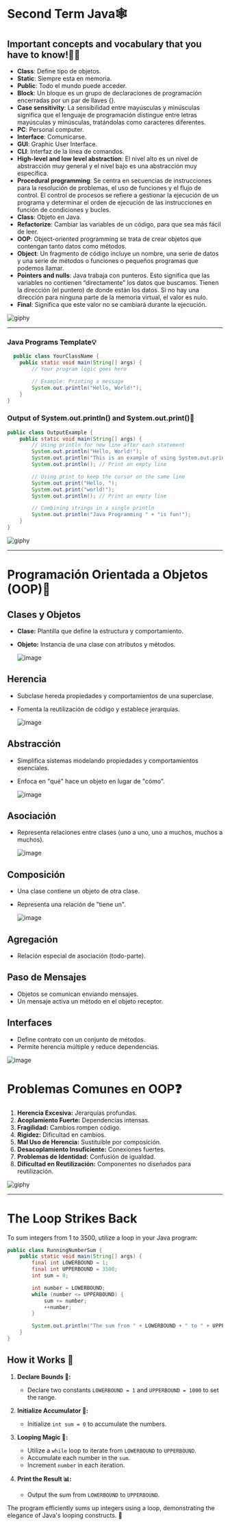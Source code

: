 # Second Term Java🕸️​
## Important concepts and vocabulary that you have to know!👍🏻​
- **Class**: Define tipo de objetos.
- **Static**: Siempre esta en memoria.  
- **Public**: Todo el mundo puede acceder.
- **Block**: Un bloque es un grupo de declaraciones de programación encerradas por un par de llaves {}.
- **Case sensitivity**: La sensibilidad entre mayúsculas y minúsculas significa que el lenguaje de programación distingue entre letras mayúsculas y minúsculas, tratándolas como caracteres diferentes.
- **PC**: Personal computer. 
- **Interface**: Comunicarse.
- **GUI**: Graphic User Interface.
- **CLI**: Interfaz de la línea de comandos.
- **High-level and low level abstraction**: El nivel alto es un nivel de abstracción muy general y el nivel bajo es una abstracción muy específica.
- **Procedural programming**: Se centra en secuencias de instrucciones para la resolución de problemas, el uso de funciones y el flujo de control. El control de procesos se refiere a gestionar la ejecución de un programa y determinar el orden de ejecución de las instrucciones en función de condiciones y bucles.
- **Class**: Objeto en Java.
- **Refactorize**: Cambiar las variables de un código, para que sea más fácil de leer. 
- **OOP**: Object-oriented programming se trata de crear objetos que contengan tanto datos como métodos.
- **Object**: Un fragmento de código incluye un nombre, una serie de datos y una serie de métodos o funciones o pequeños programas que podemos llamar. 
- **Pointers and nulls**: Java trabaja con punteros. Esto significa que las variables no contienen “directamente” los datos que buscamos. Tienen la dirección (el puntero) de donde están los datos. Si no hay una dirección para ninguna parte de la memoria virtual, el valor es nulo.
- **Final**: Significa que este valor no se cambiará durante la ejecución.


  
![giphy](https://github.com/axckzz/J25-Progamming/assets/144990882/86b8b31e-a045-4bdb-9dc4-24a6a75cf7cd)

---


### Java Programs Template💡​
```java
  public class YourClassName {
    public static void main(String[] args) {
        // Your program logic goes here

        // Example: Printing a message
        System.out.println("Hello, World!");
    }
}
```

### Output of System.out.println() and System.out.print()​👀​
```java
public class OutputExample {
    public static void main(String[] args) {
        // Using println for new line after each statement
        System.out.println("Hello, World!");
        System.out.println("This is an example of using System.out.println()");
        System.out.println(); // Print an empty line

        // Using print to keep the cursor on the same line
        System.out.print("Hello, ");
        System.out.print("world!");
        System.out.println(); // Print an empty line

        // Combining strings in a single println
        System.out.println("Java Programming " + "is fun!");
    }
}
```
![giphy](https://github.com/axckzz/J25-Progamming/assets/144990882/0305672f-aaf2-4a4f-aafc-3a6af428633e)

---


# Programación Orientada a Objetos (OOP)​🥶​

## Clases y Objetos
- **Clase:** Plantilla que define la estructura y comportamiento.
- **Objeto:** Instancia de una clase con atributos y métodos.

  ![image](https://github.com/axckzz/J25-Progamming/assets/144990882/e854e0d4-d561-45e2-8d19-b015fe3aff6d)


## Herencia
- Subclase hereda propiedades y comportamientos de una superclase.
- Fomenta la reutilización de código y establece jerarquías.

  ![image](https://github.com/axckzz/J25-Progamming/assets/144990882/c1ae31b3-9e3f-44c0-afc7-1815d3718934)


## Abstracción
- Simplifica sistemas modelando propiedades y comportamientos esenciales.
- Enfoca en "qué" hace un objeto en lugar de "cómo".

  ![image](https://github.com/axckzz/J25-Progamming/assets/144990882/d26385b8-5845-4393-a632-4e6421592004)


## Asociación
- Representa relaciones entre clases (uno a uno, uno a muchos, muchos a muchos).

  ![image](https://github.com/axckzz/J25-Progamming/assets/144990882/83c02f6e-58d9-4fcc-8688-966e50752a85)


## Composición
- Una clase contiene un objeto de otra clase.
- Representa una relación de "tiene un".

  ![image](https://github.com/axckzz/J25-Progamming/assets/144990882/82e5e546-f017-4d2e-8e5e-af083601566c)


## Agregación
- Relación especial de asociación (todo-parte).


## Paso de Mensajes
- Objetos se comunican enviando mensajes.
- Un mensaje activa un método en el objeto receptor.

## Interfaces
- Define contrato con un conjunto de métodos.
- Permite herencia múltiple y reduce dependencias.

![image](https://github.com/axckzz/J25-Progamming/assets/144990882/202e7c60-e4d0-4853-b37f-210e515e086b)


# Problemas Comunes en OOP❓​

1. **Herencia Excesiva:** Jerarquías profundas.
2. **Acoplamiento Fuerte:** Dependencias intensas.
3. **Fragilidad:** Cambios rompen código.
4. **Rigidez:** Dificultad en cambios.
5. **Mal Uso de Herencia:** Sustituible por composición.
6. **Desacoplamiento Insuficiente:** Conexiones fuertes.
7. **Problemas de Identidad:** Confusión de igualdad.
8. **Dificultad en Reutilización:** Componentes no diseñados para reutilización.


![giphy](https://github.com/axckzz/J25-Progamming/assets/144990882/737e13ba-093a-49c4-9ed9-84b9f5f57f23)


---

# The Loop Strikes Back

To sum integers from 1 to 3500, utilize a loop in your Java program:

```java
public class RunningNumberSum {
    public static void main(String[] args) {
        final int LOWERBOUND = 1;
        final int UPPERBOUND = 3500;
        int sum = 0;

        int number = LOWERBOUND;
        while (number <= UPPERBOUND) {
            sum += number;
            ++number;
        }

        System.out.println("The sum from " + LOWERBOUND + " to " + UPPERBOUND + " is " + sum);
    }
}
```

## How it Works 🚀

1. **Declare Bounds 🎯:**
    - Declare two constants `LOWERBOUND = 1` and `UPPERBOUND = 1000` to set the range.

2. **Initialize Accumulator 🔄:**
    - Initialize `int sum = 0` to accumulate the numbers.

3. **Looping Magic 🔄:**
    - Utilize a `while` loop to iterate from `LOWERBOUND` to `UPPERBOUND`.
    - Accumulate each number in the `sum`.
    - Increment `number` in each iteration.

4. **Print the Result 📊:**
    - Output the sum from `LOWERBOUND` to `UPPERBOUND`.


The program efficiently sums up integers using a loop, demonstrating the elegance of Java's looping constructs. 🌟

